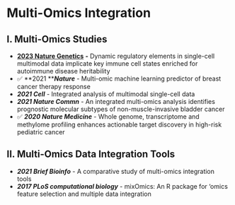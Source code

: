 # Multi-Omics Integration

## I. Multi-Omics Studies

* [**2023 Nature Genetics**](https://www.nature.com/articles/s41588-023-01577-7) **-** Dynamic regulatory elements in single-cell multimodal data implicate key immune cell states enriched for autoimmune disease heritability
* ✅  **2021 **_**Nature**_ - Multi-omic machine learning predictor of breast cancer therapy response
* _**2021 Cell**_ - Integrated analysis of multimodal single-cell data
* _**2021 Nature Commn**_ - An integrated multi-omics analysis identifies prognostic molecular subtypes of non-muscle-invasive bladder cancer
* ✅  _**2020 Nature Medicine**_ - Whole genome, transcriptome and methylome profiling enhances actionable target discovery in high-risk pediatric cancer

## II. Multi-Omics Data Integration Tools

* _**2021 Brief Bioinfo**_ - A comparative study of multi-omics integration tools
* _**2017 PLoS computational biology**_ - mixOmics: An R package for ‘omics feature selection and multiple data integration







